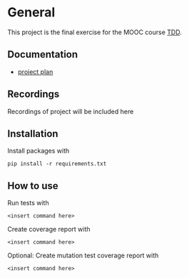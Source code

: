 # General

This project is the final exercise for the MOOC course [TDD](https://tdd.mooc.fi/).

## Documentation

- [project plan](/documentation/project-plan.md)

## Recordings

Recordings of project will be included here

## Installation

Install packages with

```
pip install -r requirements.txt
```

## How to use

Run tests with

```
<insert command here>
```

Create coverage report with

```
<insert command here>
```

Optional: Create mutation test coverage report with

```
<insert command here>
```
